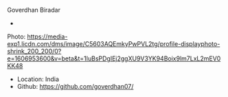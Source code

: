 Goverdhan Biradar

-
Photo: https://media-exp1.licdn.com/dms/image/C5603AQEmkyPwPVL2tg/profile-displayphoto-shrink_200_200/0?e=1606953600&v=beta&t=1IuBsPDgIEj2ggXU9V3YK94Boix9lm7LxL2mEV0KK48
- Location: India
- Github: https://github.com/goverdhan07/
